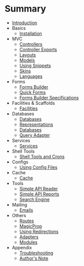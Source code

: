 # Summary

* [Introduction](README.md)
* Basics
	* [Installation](docs/install.md)
* MVC
	* [Controllers](docs/controller.md)
	* [Controller Exports](docs/controllerexports.md)
	* [Layouts](docs/layout.md)
	* [Models](docs/models.md)
	* [Using Snippets](docs/snippets.md)
	* [Skins](docs/skins.md)
	* [Languages](docs/language.md)
* Forms
	* [Forms Builder](docs/forms.md)
	* [Quick Forms](docs/qforms.md)
	* [Forms Builder Specifications](docs/tech/forms.md)
* Facilities & Scaffolds
	* [Facilities](docs/facilities.md)
* Databases
	* [Databases](docs/databases.md)
	* [Representations](docs/representations.md)
	* [Databases](docs/databasespecs.md)
	* [Query Adapter](docs/tech/queryadapter.md)
* Services
	* [Services](docs/services.md)
* Shell Tools
	* [Shell Tools and Crons](docs/shelltools.md)
* Configs
	* [Using Config Files](docs/configs.md)
* Cache
	* [Cache](docs/cache.md)
* Tools
	* [Simple API Reader](docs/sapireader.md)
	* [Simple API Reports](docs/sapireports.md)
	* [Search Engine](docs/searchengine.md)
* Mailing
	* [Emails](docs/emails.md)
* Others
	* [Routes](docs/routes.md)
	* [MagicProp](docs/magicprop.md)
	* [Using Redirections](docs/redirections.md)
	* [Adapters](docs/tech/adapters.md)
	* [Modules](docs/tech/modules.md)
* Appendix
	* [Troubleshooting](docs/troubleshooting.md)
	* [Author's Note](docs/authorsnote.md)
